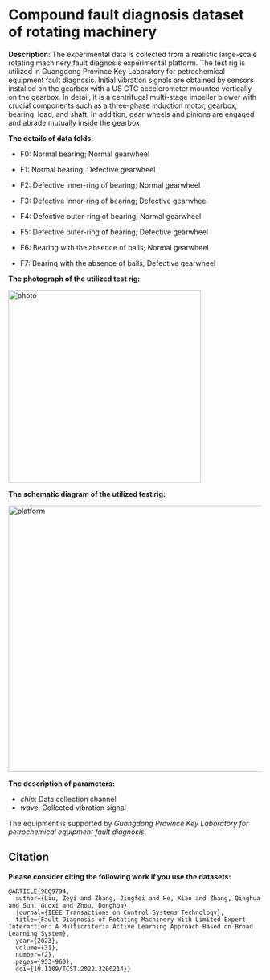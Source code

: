 # Compound fault diagnosis dataset of rotating machinery

**Description**: The experimental data is collected from a realistic large-scale rotating machinery fault diagnosis experimental platform. The test rig is utilized in Guangdong Province Key Laboratory for petrochemical equipment fault diagnosis. Initial vibration signals are obtained by sensors installed on the gearbox with a US CTC accelerometer mounted vertically on the gearbox. In detail, it is a centrifugal multi-stage impeller blower with crucial components such as a three-phase induction motor, gearbox, bearing, load, and shaft. In addition, gear wheels and pinions are engaged and abrade mutually inside the gearbox.

**The details of data folds:**

- F0: Normal bearing; Normal gearwheel

- F1: Normal bearing; Defective gearwheel 

- F2: Defective inner-ring of bearing; Normal gearwheel

- F3: Defective inner-ring of bearing; Defective gearwheel 

- F4: Defective outer-ring of bearing; Normal gearwheel

- F5: Defective outer-ring of bearing; Defective gearwheel 

- F6: Bearing with the absence of balls; Normal gearwheel

- F7: Bearing with the absence of balls; Defective gearwheel 

**The photograph of the utilized test rig:**

<img width="383" alt="photo" src="https://user-images.githubusercontent.com/115722686/195637306-ac88470b-9b61-45de-89aa-a94cfed8cfa8.png">

**The schematic diagram of the utilized test rig:**

<img width="530" alt="platform" src="https://user-images.githubusercontent.com/115722686/195636988-4477e226-16f5-4215-8601-febda5109235.png">

**The description of parameters:**

- *chip*: Data collection channel 
- *wave*: Collected vibration signal

The equipment is supported by *Guangdong Province Key Laboratory for petrochemical equipment fault diagnosis*.

## Citation
**Please consider citing the following work if you use the datasets:**
```
@ARTICLE{9869794,
  author={Liu, Zeyi and Zhang, Jingfei and He, Xiao and Zhang, Qinghua and Sun, Guoxi and Zhou, Donghua},
  journal={IEEE Transactions on Control Systems Technology}, 
  title={Fault Diagnosis of Rotating Machinery With Limited Expert Interaction: A Multicriteria Active Learning Approach Based on Broad Learning System}, 
  year={2023},
  volume={31},
  number={2},
  pages={953-960},
  doi={10.1109/TCST.2022.3200214}}
```
